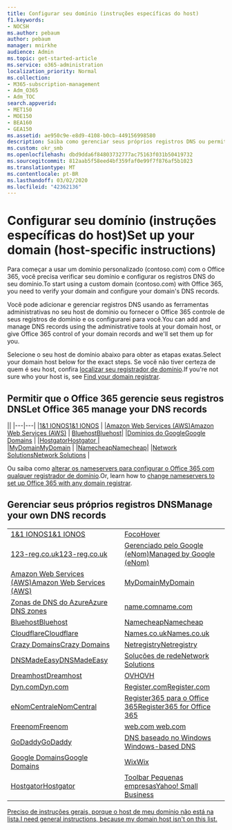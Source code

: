 ```yaml
---
title: Configurar seu domínio (instruções específicas do host)
f1.keywords:
- NOCSH
ms.author: pebaum
author: pebaum
manager: mnirkhe
audience: Admin
ms.topic: get-started-article
ms.service: o365-administration
localization_priority: Normal
ms.collection:
- M365-subscription-management
- Adm_O365
- Adm_TOC
search.appverid:
- MET150
- MOE150
- BEA160
- GEA150
ms.assetid: ae950c9e-e8d9-4108-b0cb-449156998580
description: Saiba como gerenciar seus próprios registros DNS ou permitir que o Office 365 gerencie seus registros DNS para você.
ms.custom: okr_smb
ms.openlocfilehash: dbd9dda6f84803732777ac75163f031b50419732
ms.sourcegitcommit: 812aab5f58eed4bf359faf0e99f7f876af5b1023
ms.translationtype: MT
ms.contentlocale: pt-BR
ms.lasthandoff: 03/02/2020
ms.locfileid: "42362136"
---
```

# <a name="set-up-your-domain-host-specific-instructions"></a><span data-ttu-id="520f8-103">Configurar seu domínio (instruções específicas do host)</span><span class="sxs-lookup"><span data-stu-id="520f8-103">Set up your domain (host-specific instructions)</span></span>

<span data-ttu-id="520f8-104">Para começar a usar um domínio personalizado (contoso.com) com o Office 365, você precisa verificar seu domínio e configurar os registros DNS do seu domínio.</span><span class="sxs-lookup"><span data-stu-id="520f8-104">To start using a custom domain (contoso.com) with Office 365, you need to verify your domain and configure your domain's DNS records.</span></span> 
  
<span data-ttu-id="520f8-105">Você pode adicionar e gerenciar registros DNS usando as ferramentas administrativas no seu host de domínio ou fornecer o Office 365 controle de seus registros de domínio e os configurarei para você.</span><span class="sxs-lookup"><span data-stu-id="520f8-105">You can add and manage DNS records using the administrative tools at your domain host, or give Office 365 control of your domain records and we'll set them up for you.</span></span>
  
<span data-ttu-id="520f8-106">Selecione o seu host de domínio abaixo para obter as etapas exatas.</span><span class="sxs-lookup"><span data-stu-id="520f8-106">Select your domain host below for the exact steps.</span></span> <span data-ttu-id="520f8-107">Se você não tiver certeza de quem é seu host, confira [localizar seu registrador de domínio](find-your-domain-registrar.md).</span><span class="sxs-lookup"><span data-stu-id="520f8-107">If you're not sure who your host is, see [Find your domain registrar](find-your-domain-registrar.md).</span></span>
  

## <a name="let-office-365-manage-your-dns-records"></a><span data-ttu-id="520f8-108">Permitir que o Office 365 gerencie seus registros DNS</span><span class="sxs-lookup"><span data-stu-id="520f8-108">Let Office 365 manage your DNS records</span></span>

||
|---|---|
|[<span data-ttu-id="520f8-109">1&1 IONOS</span><span class="sxs-lookup"><span data-stu-id="520f8-109">1&1 IONOS</span></span>](../dns/change-nameservers-at-1-1-internet.md) |
|[<span data-ttu-id="520f8-110">Amazon Web Services (AWS)</span><span class="sxs-lookup"><span data-stu-id="520f8-110">Amazon Web Services (AWS)</span></span>](../dns/change-nameservers-at-aws.md) |
 [<span data-ttu-id="520f8-111">Bluehost</span><span class="sxs-lookup"><span data-stu-id="520f8-111">Bluehost</span></span>](../dns/change-nameservers-at-bluehost.md)|
|[<span data-ttu-id="520f8-112">Domínios do Google</span><span class="sxs-lookup"><span data-stu-id="520f8-112">Google   Domains</span></span>](../dns/change-nameservers-at-google-domains.md) |
|[<span data-ttu-id="520f8-113">Hostgator</span><span class="sxs-lookup"><span data-stu-id="520f8-113">Hostgator   </span></span>](../dns/change-nameservers-at-hostgator.md)  |  
|[<span data-ttu-id="520f8-114">MyDomain</span><span class="sxs-lookup"><span data-stu-id="520f8-114">MyDomain</span></span>](../dns/change-nameservers-at-mydomain.md) | 
|[<span data-ttu-id="520f8-115">Namecheap</span><span class="sxs-lookup"><span data-stu-id="520f8-115">Namecheap</span></span>](../dns/change-nameservers-at-namecheap.md)|
|[<span data-ttu-id="520f8-116">Network Solutions</span><span class="sxs-lookup"><span data-stu-id="520f8-116">Network Solutions</span></span>](../dns/change-nameservers-at-network-solutions.md) |  

<span data-ttu-id="520f8-117">Ou saiba como [alterar os nameservers para configurar o Office 365 com qualquer registrador de domínio](change-nameservers-at-any-domain-registrar.md).</span><span class="sxs-lookup"><span data-stu-id="520f8-117">Or, learn how to [change nameservers to set up Office 365 with any domain registrar](change-nameservers-at-any-domain-registrar.md).</span></span>

## <a name="manage-your-own-dns-records"></a><span data-ttu-id="520f8-118">Gerenciar seus próprios registros DNS</span><span class="sxs-lookup"><span data-stu-id="520f8-118">Manage your own DNS records</span></span>

|                           |                          |
|---------------------------|--------------------------|
| [<span data-ttu-id="520f8-119">1&1 IONOS</span><span class="sxs-lookup"><span data-stu-id="520f8-119">1&1 IONOS</span></span>](../dns/create-dns-records-at-1-1-internet.md) | [<span data-ttu-id="520f8-120">Foco</span><span class="sxs-lookup"><span data-stu-id="520f8-120">Hover</span></span>](../dns/create-dns-records-at-hover.md) |
| [<span data-ttu-id="520f8-121">123-reg.co.uk</span><span class="sxs-lookup"><span data-stu-id="520f8-121">123-reg.co.uk</span></span>](../dns/create-dns-records-at-123-reg-co-uk.md) | [<span data-ttu-id="520f8-122">Gerenciado pelo Google (eNom)</span><span class="sxs-lookup"><span data-stu-id="520f8-122">Managed   by Google (eNom)</span></span>](../dns/create-dns-records-for-domain-managed-by-google-enom.md)|
| [<span data-ttu-id="520f8-123">Amazon Web Services (AWS)</span><span class="sxs-lookup"><span data-stu-id="520f8-123">Amazon Web Services (AWS)</span></span>](../dns/create-dns-records-at-aws.md) | [<span data-ttu-id="520f8-124">MyDomain</span><span class="sxs-lookup"><span data-stu-id="520f8-124">MyDomain</span></span>](../dns/create-dns-records-at-mydomain.md) |
| [<span data-ttu-id="520f8-125">Zonas de DNS do Azure</span><span class="sxs-lookup"><span data-stu-id="520f8-125">Azure DNS zones</span></span>](../dns/create-dns-records-for-azure-dns-zones.md) | [<span data-ttu-id="520f8-126">name.com</span><span class="sxs-lookup"><span data-stu-id="520f8-126">name.com</span></span>](../dns/create-dns-records-at-name-com.md) |
| [<span data-ttu-id="520f8-127">Bluehost</span><span class="sxs-lookup"><span data-stu-id="520f8-127">Bluehost</span></span>](../dns/create-dns-records-at-bluehost.md) | [<span data-ttu-id="520f8-128">Namecheap</span><span class="sxs-lookup"><span data-stu-id="520f8-128">Namecheap</span></span>](../dns/create-dns-records-at-namecheap.md)|
| [<span data-ttu-id="520f8-129">Cloudflare</span><span class="sxs-lookup"><span data-stu-id="520f8-129">Cloudflare</span></span>](../dns/create-dns-records-at-cloudflare.md)| [<span data-ttu-id="520f8-130">Names.co.uk</span><span class="sxs-lookup"><span data-stu-id="520f8-130">Names.co.uk</span></span>](../dns/create-dns-records-at-names-co-uk.md) |
|  [<span data-ttu-id="520f8-131">Crazy Domains</span><span class="sxs-lookup"><span data-stu-id="520f8-131">Crazy Domains</span></span>](../dns/create-dns-records-at-crazy-domains.md)| [<span data-ttu-id="520f8-132">Netregistry</span><span class="sxs-lookup"><span data-stu-id="520f8-132">Netregistry</span></span>](../dns/create-dns-records-at-netregistry.md) |
|[<span data-ttu-id="520f8-133">DNSMadeEasy</span><span class="sxs-lookup"><span data-stu-id="520f8-133">DNSMadeEasy</span></span>](../dns/create-dns-records-at-dnsmadeeasy.md) | [<span data-ttu-id="520f8-134">Soluções de rede</span><span class="sxs-lookup"><span data-stu-id="520f8-134">Network   Solutions</span></span>](../dns/create-dns-records-at-network-solutions.md) |
|[<span data-ttu-id="520f8-135">Dreamhost</span><span class="sxs-lookup"><span data-stu-id="520f8-135">Dreamhost</span></span>](../dns/create-dns-records-at-dreamhost.md)  | [<span data-ttu-id="520f8-136">OVH</span><span class="sxs-lookup"><span data-stu-id="520f8-136">OVH</span></span>](../dns/create-dns-records-at-ovh.md) |
|  [<span data-ttu-id="520f8-137">Dyn.com</span><span class="sxs-lookup"><span data-stu-id="520f8-137">Dyn.com</span></span>](../dns/create-dns-records-at-dyn-com.md) | [<span data-ttu-id="520f8-138">Register.com</span><span class="sxs-lookup"><span data-stu-id="520f8-138">Register.com</span></span>](../dns/create-dns-records-at-register-com.md) |
| [<span data-ttu-id="520f8-139">eNomCentral</span><span class="sxs-lookup"><span data-stu-id="520f8-139">eNomCentral</span></span>](../dns/create-dns-records-at-enomcentral.md)| [<span data-ttu-id="520f8-140">Register365 para o Office 365</span><span class="sxs-lookup"><span data-stu-id="520f8-140">Register365 for Office 365</span></span>](../dns/create-dns-records-at-register365.md)  |
| [<span data-ttu-id="520f8-141">Freenom</span><span class="sxs-lookup"><span data-stu-id="520f8-141">Freenom</span></span>](../dns/create-dns-records-at-freenom.md) | [<span data-ttu-id="520f8-142">web.com</span><span class="sxs-lookup"><span data-stu-id="520f8-142"> web.com </span></span>](../dns/create-dns-records-at-web-com.md)|
|[<span data-ttu-id="520f8-143">GoDaddy</span><span class="sxs-lookup"><span data-stu-id="520f8-143">GoDaddy</span></span>](../dns/create-dns-records-at-godaddy.md)|[<span data-ttu-id="520f8-144">DNS baseado no Windows</span><span class="sxs-lookup"><span data-stu-id="520f8-144"> Windows-based DNS</span></span>](../dns/create-dns-records-using-windows-based-dns.md)   |
| [<span data-ttu-id="520f8-145">Google Domains</span><span class="sxs-lookup"><span data-stu-id="520f8-145">Google Domains</span></span>](../dns/create-dns-records-at-google-domains.md) |[<span data-ttu-id="520f8-146">Wix</span><span class="sxs-lookup"><span data-stu-id="520f8-146">Wix</span></span>](../dns/create-dns-records-at-wix.md) |
|[<span data-ttu-id="520f8-147">Hostgator</span><span class="sxs-lookup"><span data-stu-id="520f8-147">Hostgator</span></span>](../dns/create-dns-records-at-hostgator.md)  | [<span data-ttu-id="520f8-148">Toolbar   Pequenas empresas</span><span class="sxs-lookup"><span data-stu-id="520f8-148">Yahoo!   Small Business</span></span>](../dns/create-dns-records-at-yahoo-small-business.md)  |

[<span data-ttu-id="520f8-149">Preciso de instruções gerais, porque o host de meu domínio não está na lista.</span><span class="sxs-lookup"><span data-stu-id="520f8-149">I need general instructions, because my domain host isn't on this list. </span></span>](create-dns-records-at-any-dns-hosting-provider.md)
   
